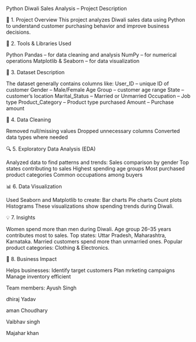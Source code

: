 Python Diwali Sales Analysis – Project Description

📌 1. Project Overview
This project analyzes Diwali sales data using Python to understand customer purchasing behavior and improve business decisions.

🧰 2. Tools & Libraries Used

Python
Pandas – for data cleaning and analysis
NumPy – for numerical operations
Matplotlib & Seaborn – for data visualization

📂 3. Dataset Description

The dataset generally contains columns like:
User_ID – unique ID of customer
Gender – Male/Female
Age Group – customer age range
State – customer’s location
Marital_Status – Married or Unmarried
Occupation – Job type
Product_Category – Product type purchased
Amount – Purchase amount

🧹 4. Data Cleaning

Removed null/missing values
Dropped unnecessary columns
Converted data types where needed

🔍 5. Exploratory Data Analysis (EDA)

Analyzed data to find patterns and trends:
Sales comparison by gender
Top states contributing to sales
Highest spending age groups
Most purchased product categories
Common occupations among buyers

📊 6. Data Visualization

Used Seaborn and Matplotlib to create:
Bar charts
Pie charts
Count plots
Histograms
These visualizations show spending trends during Diwali.

💡 7. Insights

Women spend more than men during Diwali.
Age group 26–35 years contributes most to sales.
Top states: Uttar Pradesh, Maharashtra, Karnataka.
Married customers spend more than unmarried ones.
Popular product categories: Clothing & Electronics.

🎯 8. Business Impact

Helps businesses:
Identify target customers
Plan mrketing campaigns
Manage inventory efficient

Team members:
Ayush Singh

dhiraj Yadav

aman Choudhary

Vaibhav singh

Majahar khan
